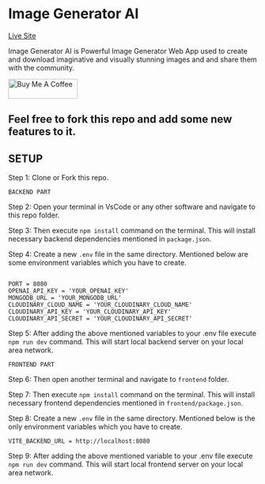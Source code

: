 # Image Generator AI

<a href="https://image-generator.pages.dev/" target="_blank" style="background: #fff !important; height: 40px !important;width: 140px !important;">Live Site</a>

Image Generator AI is Powerful Image Generator Web App used to create and download imaginative and visually stunning images and and share them with the community.

<a href="https://www.buymeacoffee.com/lalshubham" target="_blank"><img src="https://cdn.buymeacoffee.com/buttons/v2/default-yellow.png" alt="Buy Me A Coffee" style="height: 40px !important;width: 140px !important;" ></a>

## Feel free to fork this repo and add some new features to it.

## SETUP

Step 1: Clone or Fork this repo.

```
BACKEND PART

```

Step 2: Open your terminal in VsCode or any other software and navigate to this repo folder.

Step 3: Then execute `npm install` command on the terminal. This will install necessary backend dependencies mentioned in `package.json`.

Step 4: Create a new `.env` file in the same directory. Mentioned below are some environment variables which you have to create.

```

PORT = 8080
OPENAI_API_KEY = 'YOUR_OPENAI_KEY'
MONGODB_URL = 'YOUR_MONGODB_URL'
CLOUDINARY_CLOUD_NAME = 'YOUR_CLOUDINARY_CLOUD_NAME'
CLOUDINARY_API_KEY = 'YOUR_CLOUDINARY_API_KEY'
CLOUDINARY_API_SECRET = 'YOUR_CLOUDINARY_API_SECRET'

```

Step 5: After adding the above mentioned variables to your .env file execute `npm run dev` command. This will start local backend server on your local area network.

```
FRONTEND PART

```

Step 6: Then open another terminal and navigate to `frontend` folder.

Step 7: Then execute `npm install` command on the terminal. This will install necessary frontend dependencies mentioned in `frontend/package.json`.

Step 8: Create a new `.env` file in the same directory. Mentioned below is the only environment variables which you have to create.

```
VITE_BACKEND_URL = http://localhost:8080

```

Step 9: After adding the above mentioned variable to your .env file execute `npm run dev` command. This will start local frontend server on your local area network.